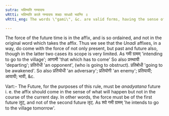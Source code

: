 ```yaml
---
sutra: भविष्यति गम्यादयः
vRtti: भविष्यति काले गम्यादयः शब्दाः साधवो भवन्ति ॥
vRtti_eng: The words \"gami\", &c. are valid forms, having the sense of the future time.

---
```

The force of the future time is in the affix, and is so ordained, and not in the original word which takes the affix. Thus we see that the _Unadi_ affixes, in a way, do come with the force of not only present, but past and future also, though in the latter two cases its scope is very limited. As गमी ग्रामम् 'intending to go to the village'; आगामी 'that which has to come' So also प्रस्थायी 'departing'; प्रतिरोधी 'an opponent', (who is going to obstruct). प्रतिबोधी 'going to be awakened'. So also प्रतियोधी 'an adversary'; प्रतियोगी 'an enemy'; प्रतियायी; आयायी; भावी, &c.

Vart:- The Future, for the purposes of this rule, must be _anadyatana_ future i. e. the affix should come in the sense of what will happen but not in the course of the current day. In other words, the force must be of the first future लुट्, and not of the second future लृट्. As श्वो गमी ग्रामम् 'he intends to go to the village tomorrow'.